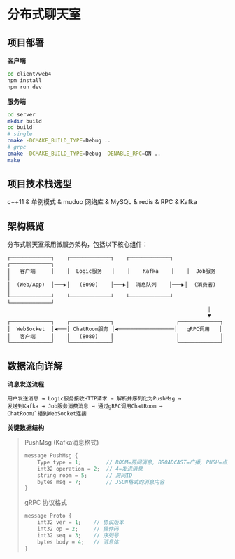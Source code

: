 # 分布式聊天室

## 项目部署

**客户端**

```bash
cd client/web4
npm install
npm run dev
```

**服务端**

```bash
cd server
mkdir build
cd build
# single
cmake -DCMAKE_BUILD_TYPE=Debug ..
# grpc
cmake -DCMAKE_BUILD_TYPE=Debug -DENABLE_RPC=ON ..
make
```



## 项目技术栈选型

c++11 & 单例模式 & muduo 网络库 & MySQL & redis & RPC & Kafka

## 架构概览

分布式聊天室采用微服务架构，包括以下核心组件：

```
┌─────────────┐    ┌─────────────┐    ┌─────────────┐    ┌─────────────┐
│   客户端     │    │  Logic服务   │    │    Kafka    │    │  Job服务     │
│  (Web/App)  │───▶│   (8090)    │───▶│  消息队列    │───▶│  (消费者)    │
└─────────────┘    └─────────────┘    └─────────────┘    └─────────────┘
                                                                │
                                                                ▼
┌─────────────┐    ┌─────────────┐                    ┌─────────────┐
│  WebSocket  │◀───│ ChatRoom服务 │◀──────────────────│   gRPC调用   │
│   客户端     │    │   (8080)    │                    │             │
└─────────────┘    └─────────────┘                    └─────────────┘
```

## 数据流向详解

**消息发送流程**

```
用户发送消息 → Logic服务接收HTTP请求 → 解析并序列化为PushMsg → 
发送到Kafka → Job服务消费消息 → 通过gRPC调用ChatRoom → 
ChatRoom广播到WebSocket连接
```

**关键数据结构**

> PushMsg (Kafka消息格式)
>
> ```c++
> message PushMsg {
>     Type type = 1;        // ROOM=房间消息, BROADCAST=广播, PUSH=点对点
>     int32 operation = 2;  // 4=发送消息
>     string room = 5;      // 房间ID
>     bytes msg = 7;        // JSON格式的消息内容
> }
> ```
>
> gRPC 协议格式
>
> ```c++
> message Proto {
>     int32 ver = 1;    // 协议版本
>     int32 op = 2;     // 操作码
>     int32 seq = 3;    // 序列号
>     bytes body = 4;   // 消息体
> }
> ```
>
> 



